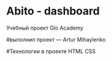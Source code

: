 # Abito - dashboard
Учебный проект Glo Academy

#выполнил проект — Artur Mihaylenko

#Технологии в проекте
HTML
CSS
